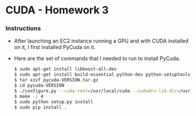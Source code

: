 # CUDA - Homework 3

### Instructions

- After launching an EC2 instance running a GPU and with CUDA installed on it, I
first installed PyCuda on it.

- Here are the set of commands that I needed to run to install PyCuda.

  ```bash
  $ sudo apt-get install libboost-all-dev
  $ sudo apt-get install build-essential python-dev python-setuptools libboost-python-dev libboost-thread-dev -y
  $ tar xzvf pycuda-VERSION.tar.gz
  $ cd pycuda-VERSION
  $ ./configure.py --cuda-root=/usr/local/cuda --cudadrv-lib-dir=/usr/lib/x86_64-linux-gnu --boost-inc-dir=/usr/include --boost-lib-dir=/usr/lib --boost-python-libname=boost_python --boost-thread-libname=boost_thread --no-use-shipped-boost
  $ make -j 4
  $ sudo python setup.py install
  $ sudo pip install .
  ```
